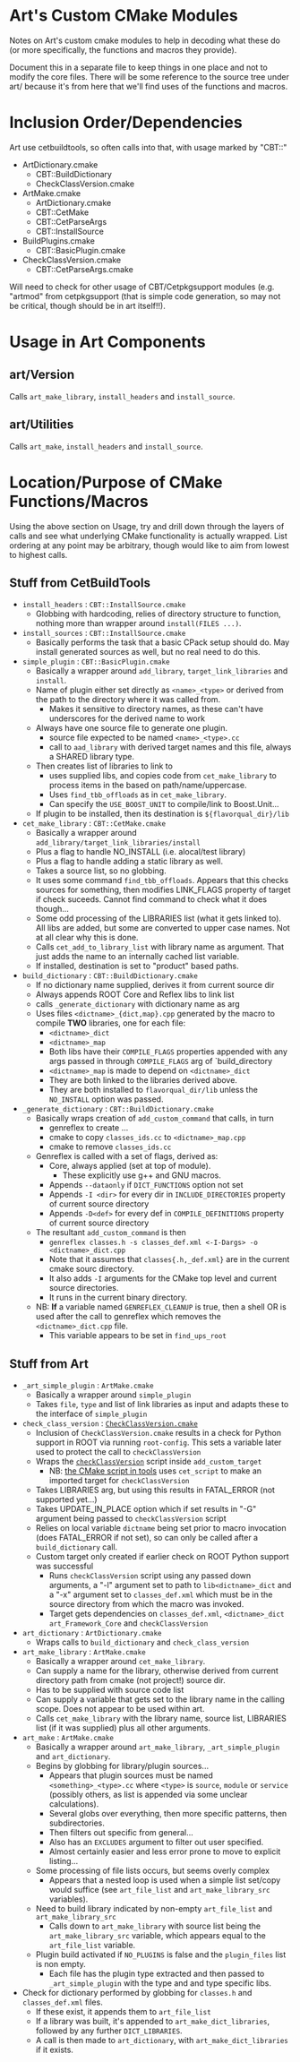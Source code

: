 Art's Custom CMake Modules
==========================
Notes on Art's custom cmake modules to help in decoding what these do
(or more specifically, the functions and macros they provide).

Document this in a separate file to keep things in one place and not
to modify the core files. There will be some reference to the source
tree under art/ because it's from here that we'll find uses of the
functions and macros.

Inclusion Order/Dependencies
============================
Art use cetbuildtools, so often calls into that, with usage marked by
"CBT::"

- ArtDictionary.cmake
  - CBT::BuildDictionary
  - CheckClassVersion.cmake
- ArtMake.cmake
  - ArtDictionary.cmake
  - CBT::CetMake
  - CBT::CetParseArgs
  - CBT::InstallSource
- BuildPlugins.cmake
  - CBT::BasicPlugin.cmake
- CheckClassVersion.cmake
  - CBT::CetParseArgs.cmake

Will need to check for other usage of CBT/Cetpkgsupport modules (e.g.
"artmod" from cetpkgsupport (that is simple code generation, so may not
be critical, though should be in art itself!!).

Usage in Art Components
=======================
art/Version
-----------
Calls `art_make_library`, `install_headers` and `install_source`.

art/Utilities
-------------
Calls `art_make`, `install_headers` and `install_source`.

Location/Purpose of CMake Functions/Macros
==========================================
Using the above section on Usage, try and drill down through the layers
of calls and see what underlying CMake functionality is actually wrapped.
List ordering at any point may be arbitrary, though would like to
aim from lowest to highest calls.

Stuff from CetBuildTools
------------------------
- `install_headers` : `CBT::InstallSource.cmake`
  - Globbing with hardcoding, relies of directory structure to function,
    nothing more than wrapper around `install(FILES ...)`.
- `install_sources` : `CBT::InstallSource.cmake`
  - Basically performs the task that a basic CPack setup should do.
    May install generated sources as well, but no real need to do
    this.
- `simple_plugin` : `CBT::BasicPlugin.cmake`
  - Basically a wrapper around `add_library`, `target_link_libraries` and
    `install`.
  - Name of plugin either set directly as `<name>_<type>` or derived
    from the path to the directory where it was called from.
    - Makes it sensitive to directory names, as these can't have
      underscores for the derived name to work
  - Always have one source file to generate one plugin.
    - source file expected to be named `<name>_<type>.cc`
    - call to `aad_library` with derived target names and this file,
      always a SHARED library type.
  - Then creates list of libraries to link to
    - uses supplied libs, and copies code from `cet_make_library`
      to process items in the based on path/name/uppercase.
    - Uses `find_tbb_offloads` as in `cet_make_library`.
    - Can specify the `USE_BOOST_UNIT` to compile/link to Boost.Unit...
  - If plugin to be installed, then its destination is `${flavorqual_dir}/lib`
- `cet_make_library` : `CBT::CetMake.cmake`
  - Basically a wrapper around `add_library/target_link_libraries/install`
  - Plus a flag to handle NO_INSTALL (i.e. alocal/test library)
  - Plus a flag to handle adding a static library as well.
  - Takes a source list, so no globbing.
  - It uses some command `find_tbb_offloads`. Appears that this checks
    sources for something, then modifies LINK_FLAGS property of target
    if check suceeds. Cannot find command to check what it does though...
  - Some odd processing of the LIBRARIES list (what it gets linked to).
    All libs are added, but some are converted to upper case names. Not
    at all clear why this is done.
  - Calls `cet_add_to_library_list` with library name as argument.
    That just adds the name to an internally cached list variable.
  - If installed, destination is set to "product" based paths.
- `build_dictionary` : `CBT::BuildDictionary.cmake`
  - If no dictionary name supplied, derives it from current source dir
  - Always appends ROOT Core and Reflex libs to link list
  - calls `_generate_dictionary` with dictionary name as arg
  - Uses files `<dictname>_{dict,map}.cpp` generated by the macro
    to compile **TWO** libraries, one for each file:
    - `<dictname>_dict`
    - `<dictname>_map`
    - Both libs have their `COMPILE_FLAGS` properties appended
      with any args passed in through `COMPILE_FLAGS` arg of `build_directory
    - `<dictname>_map` is made to depend on `<dictname>_dict`
    - They are both linked to the libraries derived above.
    - They are both installed to `flavorqual_dir/lib` unless the `NO_INSTALL`
      option was passed.
- `_generate_dictionary` : `CBT::BuildDictionary.cmake`
  - Basically wraps creation of `add_custom_command` that calls, in turn
    - genreflex to create ...
    - cmake to copy `classes_ids.cc` to `<dictname>_map.cpp`
    - cmake to remove `classes_ids.cc`
  - Genreflex is called with a set of flags, derived as:
    - Core, always applied (set at top of module).
      - These explicitly use g++ and GNU macros.
    - Appends `--dataonly` if `DICT_FUNCTIONS` option not set
    - Appends `-I <dir>` for every dir in `INCLUDE_DIRECTORIES` property
      of current source directory
    - Appends `-D<def>` for every def in `COMPILE_DEFINITIONS` property
      of current source directory
  - The resultant `add_custom_command` is then
    - `genreflex classes.h -s classes_def.xml <-I-Dargs> -o <dictname>_dict.cpp`
    - Note that it assumes that `classes{.h,_def.xml}` are in the current
      cmake sourc directory.
    - It also adds `-I` arguments for the CMake top level and current source
      directories.
    - It runs in the current binary directory.
  - NB: **If** a variable named `GENREFLEX_CLEANUP` is true, then a
    shell OR is used after the call to genreflex which removes
    the `<dictname>_dict.cpp` file.
    - This variable appears to be set in `find_ups_root`

Stuff from Art
--------------
- `_art_simple_plugin` : `ArtMake.cmake`
  - Basically a wrapper around `simple_plugin`
  - Takes `file`, `type` and list of link libraries as input and
    adapts these to the interface of `simple_plugin`
- `check_class_version` : [`CheckClassVersion.cmake`](CheckClassVersion.cmak)
  - Inclusion of `CheckClassVersion.cmake` results in a check for Python
    support in ROOT via running `root-config`. This sets a variable
    later used to protect the call to `checkClassVersion`
  - Wraps the [`checkClassVersion`](../tools/checkClassVersion) script
    inside `add_custom_target`
    - NB: [the CMake script in tools](../tools/CMakeLists.txt) uses
      `cet_script` to make an imported target for `checkClassVersion`
  - Takes LIBRARIES arg, but using this results in FATAL_ERROR (not supported yet...)
  - Takes UPDATE_IN_PLACE option which if set results in "-G" argument
    being passed to `checkClassVersion` script
  - Relies on local variable `dictname` being set prior to macro
    invocation (does FATAL_ERROR if not set), so can only be called
    after a `build_dictionary` call.
  - Custom target only created if earlier check on ROOT Python support
    was successful
    - Runs `checkClassVersion` script using any passed down arguments,
      a "-l" argument set to path to `lib<dictname>_dict` and a "-x"
      argument set to `classes_def.xml` which must be in the source
      directory from which the macro was invoked.
    - Target gets dependencies on `classes_def.xml`, `<dictname>_dict`
      `art_Framework_Core` and `checkClassVersion`
- `art_dictionary` : `ArtDictionary.cmake`
  - Wraps calls to `build_dictionary` and `check_class_version`
- `art_make_library` : `ArtMake.cmake`
  - Basically a wrapper around `cet_make_library`.
  - Can supply a name for the library, otherwise derived from current
    directory path from cmake (not project!) source dir.
  - Has to be supplied with source code list
  - Can supply a variable that gets set to the library name in the calling
    scope. Does not appear to be used within art.
  - Calls `cet_make_library` with the library name, source list,
    LIBRARIES list (if it was supplied) plus all other arguments.
- `art_make` : `ArtMake.cmake`
  - Basically a wrapper around `art_make_library`, `_art_simple_plugin`
    and `art_dictionary`.
  - Begins by globbing for library/plugin sources...
    - Appears that plugin sources must be named `<something>_<type>.cc`
      where `<type>` is `source`, `module` or `service` (possibly others,
      as list is appended via some unclear calculations).
    - Several globs over everything, then more specific patterns, then
      subdirectories.
    - Then filters out specific from general...
    - Also has an `EXCLUDES` argument to filter out user specified.
    - Almost certainly easier and less error prone to move to explicit
      listing...
  - Some processing of file lists occurs, but seems overly complex
    - Appears that a nested loop is used when a simple list set/copy
      would suffice (see `art_file_list` and `art_make_library_src`
      variables).
  - Need to build library indicated by non-empty `art_file_list` and
    `art_make_library_src`
    - Calls down to `art_make_library` with source list being the
      `art_make_library_src` variable, which appears equal to the
      `art_file_list` variable.
  - Plugin build activated if `NO_PLUGINS` is false and the `plugin_files`
    list is non empty.
    - Each file has the plugin type extracted and then passed to
      `_art_simple_plugin` with the type and and type specific libs.
 - Check for dictionary performed by globbing for `classes.h` and
   `classes_def.xml` files.
   - If these exist, it appends them to `art_file_list`
   - If a library was built, it's appended to `art_make_dict_libraries`,
     followed by any further `DICT_LIBRARIES`.
   - A call is then made to `art_dictionary`, with
     `art_make_dict_libraries` if it exists.

